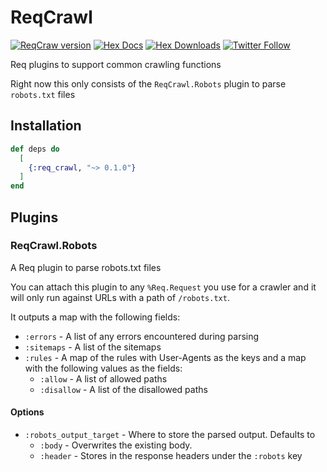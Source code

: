 # ReqCrawl

[![ReqCraw version](https://img.shields.io/hexpm/v/req_craw.svg)](https://hex.pm/packages/req_crawl)
[![Hex Docs](https://img.shields.io/badge/hex-docs-lightgreen.svg)](https://hexdocs.pm/req_crawl/)
[![Hex Downloads](https://img.shields.io/hexpm/dt/req_crawl)](https://hex.pm/packages/req_crawl)
[![Twitter Follow](https://img.shields.io/twitter/follow/ac_alejos?style=social)](https://twitter.com/ac_alejos)

Req plugins to support common crawling functions

Right now this only consists of the `ReqCrawl.Robots` plugin to parse `robots.txt` files

## Installation

```elixir
def deps do
  [
    {:req_crawl, "~> 0.1.0"}
  ]
end
```

## Plugins

### ReqCrawl.Robots

A Req plugin to parse robots.txt files

You can attach this plugin to any `%Req.Request` you use for a crawler and it will only run against
URLs with a path of `/robots.txt`.

It outputs a map with the following fields:
  
* `:errors` - A list of any errors encountered during parsing
* `:sitemaps` - A list of the sitemaps
* `:rules` - A map of the rules with User-Agents as the keys and a map with the following values as the fields:
  * `:allow` - A list of allowed paths
  * `:disallow` - A list of the disallowed paths

#### Options

* `:robots_output_target` - Where to store the parsed output. Defaults to
  * `:body` - Overwrites the existing body.
  * `:header` - Stores in the response headers under the `:robots` key
